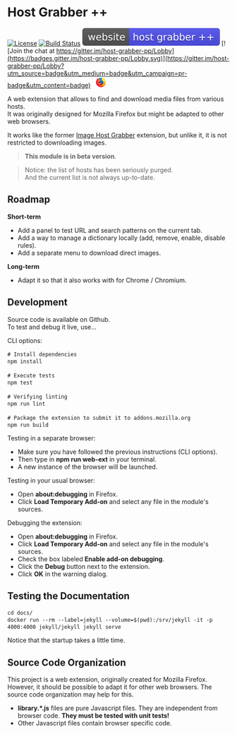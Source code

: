 # Host Grabber ++
[![License](https://img.shields.io/github/license/mashape/apistatus.svg)]()
[![Build Status](https://travis-ci.org/rhadamanthe/host-grabber-pp.svg?branch=master)](https://travis-ci.org/rhadamanthe/host-grabber-pp)
[![Web site](docs/assets/images/badge.svg)](https://rhadamanthe.github.io/host-grabber-pp)
[![Join the chat at https://gitter.im/host-grabber-pp/Lobby](https://badges.gitter.im/host-grabber-pp/Lobby.svg)](https://gitter.im/host-grabber-pp/Lobby?utm_source=badge&utm_medium=badge&utm_campaign=pr-badge&utm_content=badge)
&nbsp; [![Firefox](docs/assets/images/firefox_x24.png)]()

A web extension that allows to find and download media files from various hosts.  
It was originally designed for Mozilla Firefox but might be adapted to other web browsers.

It works like the former [Image Host Grabber](https://addons.mozilla.org/fr/firefox/addon/imagehost-grabber/)
extension, but unlike it, it is not restricted to downloading images.

> **This module is in beta version**.

> Notice: the list of hosts has been seriously purged.  
> And the current list is not always up-to-date.


## Roadmap

**Short-term**

* Add a panel to test URL and search patterns on the current tab.
* Add a way to manage a dictionary locally (add, remove, enable, disable rules).
* Add a separate menu to download direct images.

**Long-term**

* Adapt it so that it also works with for Chrome / Chromium.


## Development

Source code is available on Github.  
To test and debug it live, use...

CLI options:

```properties
# Install dependencies
npm install

# Execute tests
npm test

# Verifying linting
npm run lint

# Package the extension to submit it to addons.mozilla.org
npm run build
```

Testing in a separate browser:

* Make sure you have followed the previous instructions (CLI options).
* Then type in **npm run web-ext** in your terminal.
* A new instance of the browser will be launched.

Testing in your usual browser:

* Open **about:debugging** in Firefox.
* Click **Load Temporary Add-on** and select any file in the module's sources.

Debugging the extension:

* Open **about:debugging** in Firefox.
* Click **Load Temporary Add-on** and select any file in the module's sources.
* Check the box labeled **Enable add-on debugging**.
* Click the **Debug** button next to the extension.
* Click **OK** in the warning dialog.


## Testing the Documentation

```
cd docs/
docker run --rm --label=jekyll --volume=$(pwd):/srv/jekyll -it -p 4000:4000 jekyll/jekyll jekyll serve
```

Notice that the startup takes a little time.


## Source Code Organization

This project is a web extension, originally created for Mozilla Firefox.  
However, it should be possible to adapt it for other web browsers. The source code organization
may help for this.

* **library.\*.js** files are pure Javascript files. They are independent from browser code. **They must be tested with unit tests!**
* Other Javascript files contain browser specific code.

